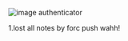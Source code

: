 ![image](https://github.com/user-attachments/assets/874f0f22-20c9-4023-858c-9570bb68c886)
authenticator

1.lost all notes by forc push wahh!
